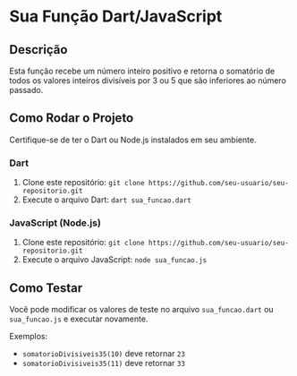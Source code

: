 # Sua Função Dart/JavaScript

## Descrição
Esta função recebe um número inteiro positivo e retorna o somatório de todos os valores inteiros divisíveis por 3 ou 5 que são inferiores ao número passado.

## Como Rodar o Projeto
Certifique-se de ter o Dart ou Node.js instalados em seu ambiente.

### Dart
1. Clone este repositório: `git clone https://github.com/seu-usuario/seu-repositorio.git`
2. Execute o arquivo Dart: `dart sua_funcao.dart`

### JavaScript (Node.js)
1. Clone este repositório: `git clone https://github.com/seu-usuario/seu-repositorio.git`
2. Execute o arquivo JavaScript: `node sua_funcao.js`

## Como Testar
Você pode modificar os valores de teste no arquivo `sua_funcao.dart` ou `sua_funcao.js` e executar novamente.

Exemplos:
- `somatorioDivisiveis35(10)` deve retornar `23`
- `somatorioDivisiveis35(11)` deve retornar `33`
